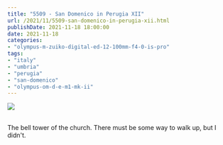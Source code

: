 ```yaml
---
title: "5509 - San Domenico in Perugia XII"
url: /2021/11/5509-san-domenico-in-perugia-xii.html
publishDate: 2021-11-18 18:00:00
date: 2021-11-18
categories:
- "olympus-m-zuiko-digital-ed-12-100mm-f4-0-is-pro"
tags:
- "italy"
- "umbria"
- "perugia"
- "san-domenico"
- "olympus-om-d-e-m1-mk-ii"
---
```

<div class="container">
<div class="center"><a target="_blank" href="https://d25zfm9zpd7gm5.cloudfront.net/1200x1200/2019/20190902_102743_lr.jpg"><img class="webfeedsFeaturedVisual" src="https://d25zfm9zpd7gm5.cloudfront.net/0600x0600/2019/20190902_102743_lr.jpg" /></a></div>
</div>
<br />

The bell tower of the church. There must be some way to walk
up, but I didn't.
